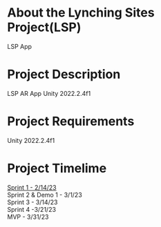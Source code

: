 # About the Lynching Sites Project(LSP)
 LSP App

# Project Description
 LSP AR App Unity 2022.2.4f1
 
 # Project Requirements
Unity 2022.2.4f1

 # Project Timelime
<u>Sprint 1 - 2/14/23</u> <br />
Sprint 2 & Demo 1 - 3/1/23 <br />
Sprint 3 - 3/14/23 <br />
Sprint 4 -3/21/23 <br />
MVP - 3/31/23 <br />
